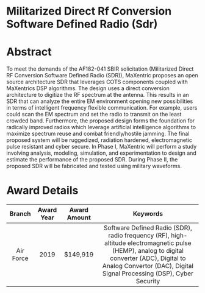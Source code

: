 
Militarized Direct Rf Conversion Software Defined Radio (Sdr)
=============================================================

# Abstract


To meet the demands of the AF182-041 SBIR solicitation (Militarized Direct RF Conversion Software Defined Radio (SDR)), MaXentric proposes an open source architecture SDR that leverages COTS components coupled with MaXentrics DSP algorithms. The design uses a direct conversion architecture to digitize the RF spectrum at the antenna. This results in an SDR that can analyze the entire EM environment opening new possibilities in terms of intelligent frequency flexible communication. For example, users could scan the EM spectrum and set the radio to transmit on the least crowded band. Furthermore, the proposed design forms the foundation for radically improved radios which leverage artificial intelligence algorithms to maximize spectrum reuse and combat friendly/hostile jamming. The final proposed system will be ruggedized, radiation hardened, electromagnetic pulse resistant and cyber secure. In Phase I, MaXentric will perform a study involving analysis, modeling, simulation, and experimentation to design and estimate the performance of the proposed SDR. During Phase II, the proposed SDR will be fabricated and tested using military waveforms.  

# Award Details

|Branch|Award Year|Award Amount|Keywords|
| :---: | :---: | :---: | :---: |
|Air Force|2019|$149,919|Software Defined Radio (SDR), radio frequency (RF), high-altitude electromagnetic pulse (HEMP), analog to digital converter (ADC), Digital to Analog Convertor (DAC), Digital Signal Processing (DSP), Cyber Security|
